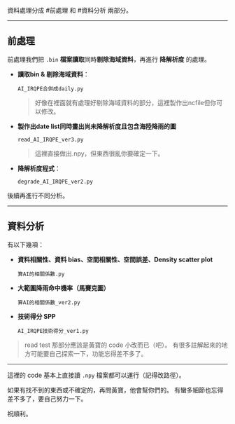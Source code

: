 資料處理分成 #前處理 和 #資料分析 兩部分。

---

## 前處理

前處理我們把 `.bin` **檔案讀取**同時**剔除海域資料**，再進行 **降解析度** 的處理。

- **讀取bin & 剔除海域資料**：

    `AI_IRQPE合併成daily.py`
    > 好像在裡面就有處理好剔除海域資料的部分，這裡製作出ncfile但你可以修改。

- **製作出date list同時畫出尚未降解析度且包含海陸降雨的圖**
  
    `read_AI_IRQPE_ver3.py`
    > 這裡直接做出.npy，但東西很亂你要確定一下。



- **降解析度程式**：

    `degrade_AI_IRQPE_ver2.py`

後續再進行不同分析。

---

## 資料分析

有以下幾項：

- **資料相關性、資料 bias、空間相關性、空間誤差、Density scatter plot**

    `算AI的相關係數.py`

- **大範圍降雨命中機率（馬賽克圖）**

    `算AI的相關係數_ver2.py`

- **技術得分 SPP**

    `AI_IRQPE技術得分_ver1.py`

> read test 那部分應該是黃寶的 code 小改而已（吧）。
> 有很多註解起來的地方可能要自己探索一下，功能忘得差不多了。

---

這裡的 code 基本上直接讀 `.npy` 檔案都可以運行（記得改路徑）。

如果有找不到的東西或不確定的，再問黃寶，他會幫你們的。
有蠻多細節也忘得差不多了，要自己努力一下。

祝順利。
